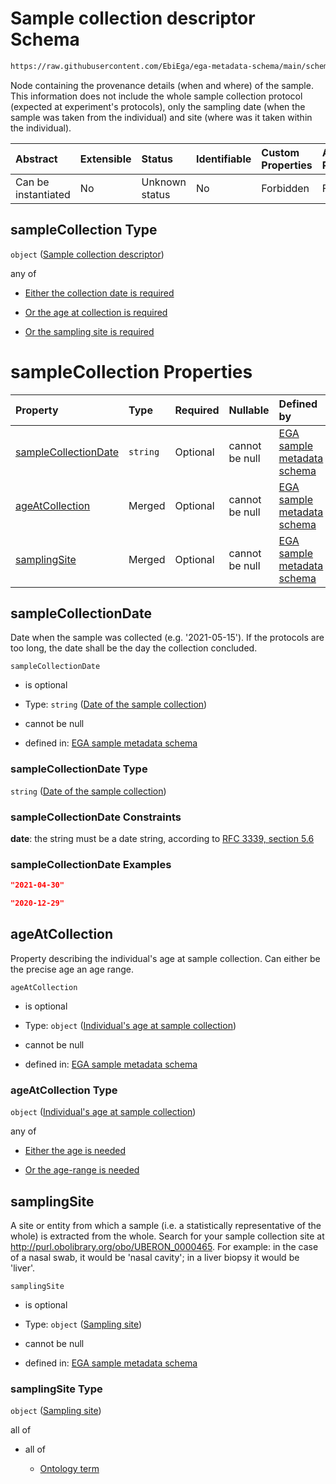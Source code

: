 # Sample collection descriptor Schema

```txt
https://raw.githubusercontent.com/EbiEga/ega-metadata-schema/main/schemas/EGA.sample.json#/properties/sampleCollection
```

Node containing the provenance details (when and where) of the sample. This information does not include the whole sample collection protocol (expected at experiment's protocols), only the sampling date (when the sample was taken from the individual) and site (where was it taken within the individual).

| Abstract            | Extensible | Status         | Identifiable | Custom Properties | Additional Properties | Access Restrictions | Defined In                                                                   |
| :------------------ | :--------- | :------------- | :----------- | :---------------- | :-------------------- | :------------------ | :--------------------------------------------------------------------------- |
| Can be instantiated | No         | Unknown status | No           | Forbidden         | Forbidden             | none                | [EGA.sample.json\*](../../../schemas/EGA.sample.json "open original schema") |

## sampleCollection Type

`object` ([Sample collection descriptor](ega-10-properties-sample-collection-descriptor.md))

any of

*   [Either the collection date is required](ega-10-properties-sample-collection-descriptor-anyof-either-the-collection-date-is-required.md "check type definition")

*   [Or the age at collection is required](ega-10-properties-sample-collection-descriptor-anyof-or-the-age-at-collection-is-required.md "check type definition")

*   [Or the sampling site is required](ega-10-properties-sample-collection-descriptor-anyof-or-the-sampling-site-is-required.md "check type definition")

# sampleCollection Properties

| Property                                      | Type     | Required | Nullable       | Defined by                                                                                                                                                                                                                                                                          |
| :-------------------------------------------- | :------- | :------- | :------------- | :---------------------------------------------------------------------------------------------------------------------------------------------------------------------------------------------------------------------------------------------------------------------------------- |
| [sampleCollectionDate](#samplecollectiondate) | `string` | Optional | cannot be null | [EGA sample metadata schema](ega-10-properties-sample-collection-descriptor-properties-date-of-the-sample-collection.md "https://raw.githubusercontent.com/EbiEga/ega-metadata-schema/main/schemas/EGA.sample.json#/properties/sampleCollection/properties/sampleCollectionDate")   |
| [ageAtCollection](#ageatcollection)           | Merged   | Optional | cannot be null | [EGA sample metadata schema](ega-10-properties-sample-collection-descriptor-properties-individuals-age-at-sample-collection.md "https://raw.githubusercontent.com/EbiEga/ega-metadata-schema/main/schemas/EGA.sample.json#/properties/sampleCollection/properties/ageAtCollection") |
| [samplingSite](#samplingsite)                 | Merged   | Optional | cannot be null | [EGA sample metadata schema](ega-10-properties-sample-collection-descriptor-properties-sampling-site.md "https://raw.githubusercontent.com/EbiEga/ega-metadata-schema/main/schemas/EGA.sample.json#/properties/sampleCollection/properties/samplingSite")                           |

## sampleCollectionDate

Date when the sample was collected (e.g. '2021-05-15'). If the protocols are too long, the date shall be the day the collection concluded.

`sampleCollectionDate`

*   is optional

*   Type: `string` ([Date of the sample collection](ega-10-properties-sample-collection-descriptor-properties-date-of-the-sample-collection.md))

*   cannot be null

*   defined in: [EGA sample metadata schema](ega-10-properties-sample-collection-descriptor-properties-date-of-the-sample-collection.md "https://raw.githubusercontent.com/EbiEga/ega-metadata-schema/main/schemas/EGA.sample.json#/properties/sampleCollection/properties/sampleCollectionDate")

### sampleCollectionDate Type

`string` ([Date of the sample collection](ega-10-properties-sample-collection-descriptor-properties-date-of-the-sample-collection.md))

### sampleCollectionDate Constraints

**date**: the string must be a date string, according to [RFC 3339, section 5.6](https://tools.ietf.org/html/rfc3339 "check the specification")

### sampleCollectionDate Examples

```json
"2021-04-30"
```

```json
"2020-12-29"
```

## ageAtCollection

Property describing the individual's age at sample collection. Can either be the precise age an age range.

`ageAtCollection`

*   is optional

*   Type: `object` ([Individual's age at sample collection](ega-10-properties-sample-collection-descriptor-properties-individuals-age-at-sample-collection.md))

*   cannot be null

*   defined in: [EGA sample metadata schema](ega-10-properties-sample-collection-descriptor-properties-individuals-age-at-sample-collection.md "https://raw.githubusercontent.com/EbiEga/ega-metadata-schema/main/schemas/EGA.sample.json#/properties/sampleCollection/properties/ageAtCollection")

### ageAtCollection Type

`object` ([Individual's age at sample collection](ega-10-properties-sample-collection-descriptor-properties-individuals-age-at-sample-collection.md))

any of

*   [Either the age is needed](ega-10-properties-sample-collection-descriptor-properties-individuals-age-at-sample-collection-anyof-either-the-age-is-needed.md "check type definition")

*   [Or the age-range is needed](ega-10-properties-sample-collection-descriptor-properties-individuals-age-at-sample-collection-anyof-or-the-age-range-is-needed.md "check type definition")

## samplingSite

A site or entity from which a sample (i.e. a statistically representative of the whole) is extracted from the whole. Search for your sample collection site at <http://purl.obolibrary.org/obo/UBERON_0000465>. For example: in the case of a nasal swab, it would be 'nasal cavity'; in a liver biopsy it would be 'liver'.

`samplingSite`

*   is optional

*   Type: `object` ([Sampling site](ega-10-properties-sample-collection-descriptor-properties-sampling-site.md))

*   cannot be null

*   defined in: [EGA sample metadata schema](ega-10-properties-sample-collection-descriptor-properties-sampling-site.md "https://raw.githubusercontent.com/EbiEga/ega-metadata-schema/main/schemas/EGA.sample.json#/properties/sampleCollection/properties/samplingSite")

### samplingSite Type

`object` ([Sampling site](ega-10-properties-sample-collection-descriptor-properties-sampling-site.md))

all of

*   all of

    *   [Ontology term](ega-4-defs-ontology-term.md "check type definition")
